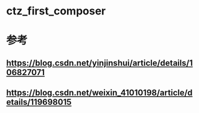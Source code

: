 # ctz_first_composer
# 参考
## https://blog.csdn.net/yinjinshui/article/details/106827071
## https://blog.csdn.net/weixin_41010198/article/details/119698015

